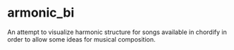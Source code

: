 # armonic_bi
An attempt to visualize harmonic structure for songs available in chordify in order to allow some ideas for musical composition.
